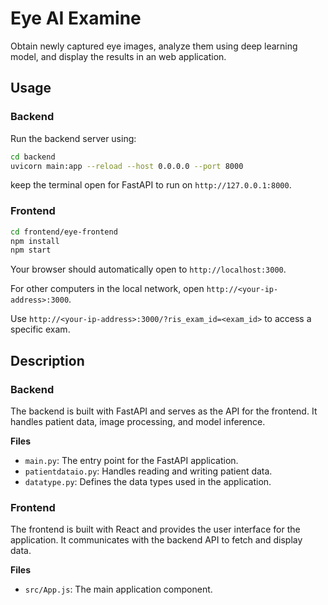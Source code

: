 # Eye AI Examine

Obtain newly captured eye images, analyze them using deep learning model, and display the results in an web application.

## Usage
### Backend

Run the backend server using:

```bash
cd backend
uvicorn main:app --reload --host 0.0.0.0 --port 8000
```

keep the terminal open for FastAPI to run on `http://127.0.0.1:8000`.

### Frontend

```bash
cd frontend/eye-frontend
npm install
npm start
```

Your browser should automatically open to `http://localhost:3000`.

For other computers in the local network, open `http://<your-ip-address>:3000`.

Use `http://<your-ip-address>:3000/?ris_exam_id=<exam_id>` to access a specific exam.


## Description

### Backend
The backend is built with FastAPI and serves as the API for the frontend. It handles patient data, image processing, and model inference.

**Files**
- `main.py`: The entry point for the FastAPI application.
- `patientdataio.py`: Handles reading and writing patient data.
- `datatype.py`: Defines the data types used in the application.

### Frontend
The frontend is built with React and provides the user interface for the application. It communicates with the backend API to fetch and display data.

**Files**
- `src/App.js`: The main application component.

